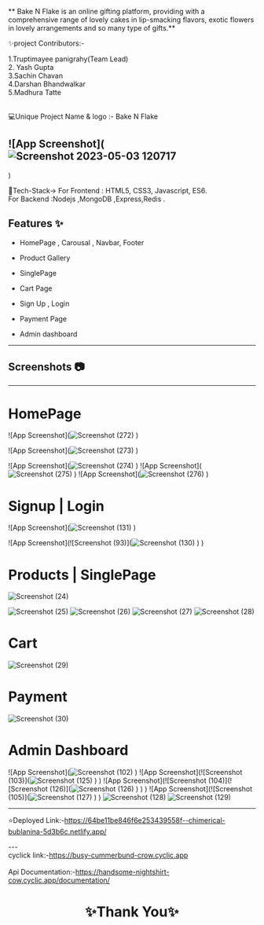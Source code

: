 ** Bake N Flake is an online gifting platform, providing  with a comprehensive range of lovely cakes in lip-smacking flavors, exotic flowers in lovely arrangements and so many type of gifts.**

✨project Contributors:-

1.Truptimayee panigrahy(Team Lead) <br>
2. Yash Gupta   <br>
3.Sachin Chavan   <br>
4.Darshan Bhandwalkar   <br>
5.Madhura Tatte  <br>
<br>

💻Unique Project Name & logo :- Bake N Flake

## ![App Screenshot](![Screenshot 2023-05-03 120717](https://user-images.githubusercontent.com/119392105/236722047-be37a6dc-051d-430d-8afa-98d31a126a8f.png)
)

💫Tech-Stack->
For Frontend : HTML5, CSS3, Javascript, ES6.  <br>
For Backend :Nodejs ,MongoDB ,Express,Redis .



## Features ✨

- HomePage , Carousal , Navbar, Footer

- Product Gallery

- SinglePage

- Cart Page

- Sign Up , Login
- Payment Page
- Admin dashboard

---

## Screenshots 📷

---

# HomePage

![App Screenshot](![Screenshot (272)](https://user-images.githubusercontent.com/112827132/236875360-01974c5d-ebbb-4bb8-8342-2dec0b03958f.png)
)

![App Screenshot](![Screenshot (273)](https://user-images.githubusercontent.com/112827132/236875066-b9f82c19-2c53-42f0-81e8-63afbc31dff9.png)
)

![App Screenshot](![Screenshot (274)](https://user-images.githubusercontent.com/112827132/236875659-10c79a2e-b7cf-4fec-b4fc-a00492d2c2eb.png)
)
![App Screenshot](![Screenshot (275)](https://user-images.githubusercontent.com/112827132/236875700-bbe9c999-31be-4791-af36-5b215cb311ef.png)
)
![App Screenshot](![Screenshot (276)](https://user-images.githubusercontent.com/112827132/236875738-3a6a6569-f23c-493e-805a-a0747020a86b.png)
)

# Signup | Login

![App Screenshot](![Screenshot (131)](https://user-images.githubusercontent.com/119392105/236724556-515a1c40-5f3a-4d5b-8b6f-12e09b3b3acb.png)
)

![App Screenshot](![Screenshot (93)](![Screenshot (130)](https://user-images.githubusercontent.com/119392105/236724566-fef001b8-061d-46b4-b299-32ddcde47f22.png)
)
)

# Products | SinglePage


![Screenshot (24)](https://github.com/TruptimayeePanigrahy/cared-lip-7373/assets/119392105/960b0e80-b32d-4423-971a-efd386ad8245)

![Screenshot (25)](https://github.com/TruptimayeePanigrahy/cared-lip-7373/assets/119392105/f590bec7-d834-4918-8233-2366b9d99c1b)
![Screenshot (26)](https://github.com/TruptimayeePanigrahy/cared-lip-7373/assets/119392105/7fb89ccc-ae2a-40a2-8a4d-0bbf2de727fe)
![Screenshot (27)](https://github.com/TruptimayeePanigrahy/cared-lip-7373/assets/119392105/48b9038d-35d0-4361-b48b-670709d43712)
![Screenshot (28)](https://github.com/TruptimayeePanigrahy/cared-lip-7373/assets/119392105/15520f41-73ec-46da-a38c-8942fcfa5a8a)

# Cart 

![Screenshot (29)](https://github.com/TruptimayeePanigrahy/cared-lip-7373/assets/119392105/108ca9bd-8510-425a-a8fc-fbdea6c5cc78)

# Payment 
![Screenshot (30)](https://github.com/TruptimayeePanigrahy/cared-lip-7373/assets/119392105/597eecb7-0062-4a3e-9105-18eb4ff1be6c)

# Admin Dashboard

![App Screenshot](![Screenshot (102)](https://user-images.githubusercontent.com/119392105/236723525-41024eb1-da93-4249-a70a-28ae9b8e6993.png)
)
![App Screenshot](![Screenshot (103)](![Screenshot (125)](https://user-images.githubusercontent.com/119392105/236723617-7b1d8a90-1e16-4da9-84f6-49122fed399f.png)
)
)
![App Screenshot](![Screenshot (104)](![Screenshot (126)](![Screenshot (126)](https://user-images.githubusercontent.com/119392105/236723975-5b249211-cf90-4073-84e6-658f5f4ef285.png)
)
)
)
![App Screenshot](![Screenshot (105)](![Screenshot (127)](https://user-images.githubusercontent.com/119392105/236723667-45a80ed1-1d7e-48f4-ba34-5c6fd326cb87.png)
)
)
![Screenshot (128)](https://user-images.githubusercontent.com/119392105/236723695-33b8e3fd-c45c-4856-a54b-472bc526e425.png)
![Screenshot (129)](https://user-images.githubusercontent.com/119392105/236724153-148243c7-9372-4094-b69e-7d140448fa05.png)

---

⭐Deployed Link:-https://64be11be846f6e253439558f--chimerical-bublanina-5d3b6c.netlify.app/

--- <br>
cyclick link:-https://busy-cummerbund-crow.cyclic.app </br></br>
Api Documentation:-https://handsome-nightshirt-cow.cyclic.app/documentation/
<h1 align="center">✨Thank You✨</h1>
